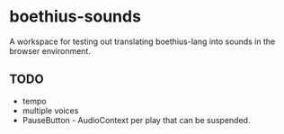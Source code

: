 boethius-sounds
===============

A workspace for testing out translating boethius-lang into sounds in the browser environment.

TODO
----
- tempo
- multiple voices
- PauseButton - AudioContext per play that can be suspended.
